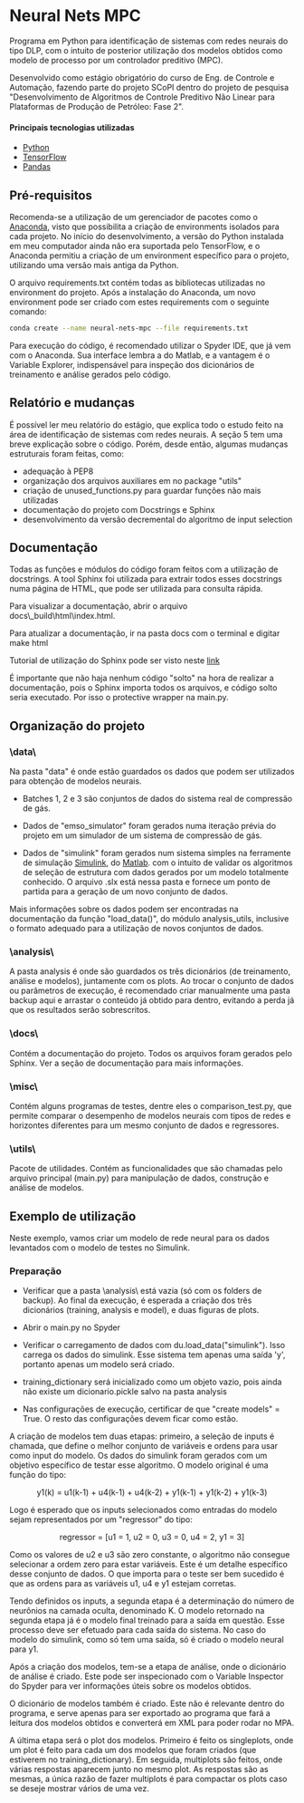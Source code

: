 # Neural Nets MPC

Programa em Python para identificação de sistemas com redes neurais do tipo DLP, com o intuito de posterior utilização dos modelos obtidos como modelo de processo por um controlador preditivo (MPC).

Desenvolvido como estágio obrigatório do curso de Eng. de Controle e Automação, fazendo parte do projeto SCoPI dentro do projeto de pesquisa "Desenvolvimento de Algoritmos de Controle Preditivo Não Linear para Plataformas de Produção de Petróleo: Fase 2".

#### Principais tecnologias utilizadas

- [Python](https://www.python.org/)
- [TensorFlow](https://www.tensorflow.org/api_docs/python/tf/keras)
- [Pandas](https://pandas.pydata.org/)

## Pré-requisitos

Recomenda-se a utilização de um gerenciador de pacotes como o [Anaconda](https://www.anaconda.com/), visto que possibilita a criação de environments isolados para cada projeto. No início do desenvolvimento, a versão do Python instalada em meu computador ainda não era suportada pelo TensorFlow, e o Anaconda permitiu a criação de um environment específico para o projeto, utilizando uma versão mais antiga da Python.

O arquivo requirements.txt contém todas as bibliotecas utilizadas no environment do projeto. Após a instalação do Anaconda, um novo environment pode ser criado com estes requirements com o seguinte comando:

```bash
conda create --name neural-nets-mpc --file requirements.txt
```

Para execução do código, é recomendado utilizar o Spyder IDE, que já vem com o Anaconda. Sua interface lembra a do Matlab, e a vantagem é o Variable Explorer, indispensável para inspeção dos dicionários de treinamento e análise gerados pelo código.

## Relatório e mudanças

É possível ler meu relatório do estágio, que explica todo o estudo feito na área de identificação de sistemas com redes neurais. A seção 5 tem uma breve explicação sobre o código. Porém, desde então, algumas mudanças estruturais foram feitas, como:

- adequação à PEP8
- organização dos arquivos auxiliares em no package "utils"
- criação de unused_functions.py para guardar funções não mais utilizadas
- documentação do projeto com Docstrings e Sphinx
- desenvolvimento da versão decremental do algoritmo de input selection

## Documentação

Todas as funções e módulos do código foram feitos com a utilização de docstrings. A tool Sphinx foi utilizada para extrair todos esses docstrings numa página de HTML, que pode ser utilizada para consulta rápida.

Para visualizar a documentação, abrir o arquivo docs\\_build\html\index.html.

Para atualizar a documentação, ir na pasta docs com o terminal e digitar make html

Tutorial de utilização do Sphinx pode ser visto neste [link](https://www.youtube.com/watch?v=b4iFyrLQQh4)

É importante que não haja nenhum código "solto" na hora de realizar a documentação, pois o Sphinx importa todos os arquivos, e código solto seria executado. Por isso o protective wrapper na main.py.

## Organização do projeto

### \data\

Na pasta "data" é onde estão guardados os dados que podem ser utilizados para obtenção de modelos neurais. 

- Batches 1, 2 e 3 são conjuntos de dados do sistema real de compressão de gás.

- Dados de "emso_simulator" foram gerados numa iteração prévia do projeto em um simulador de um sistema de compressão de gás. 

- Dados de "simulink" foram gerados num sistema simples na ferramente de simulação [Simulink](https://www.mathworks.com/products/simulink.html), do [Matlab](https://www.mathworks.com/products/matlab.html). com o intuito de validar os algoritmos de seleção de estrutura com dados gerados por um modelo totalmente conhecido. O arquivo .slx está nessa pasta e fornece um ponto de partida para a geração de um novo conjunto de dados.

Mais informações sobre os dados podem ser encontradas na documentação da função "load_data()", do módulo analysis_utils, inclusive o formato adequado para a utilização de novos conjuntos de dados.

### \analysis\

A pasta analysis é onde são guardados os três dicionários (de treinamento, análise e modelos), juntamente com os plots. Ao trocar o conjunto de dados ou parâmetros de execução, é recomendado criar manualmente uma pasta backup aqui e arrastar o conteúdo já obtido para dentro, evitando a perda já que os resultados serão sobrescritos.

### \docs\

Contém a documentação do projeto. Todos os arquivos foram gerados pelo Sphinx. Ver a seção de documentação para mais informações.

### \misc\

Contém alguns programas de testes, dentre eles o comparison_test.py, que permite comparar o desempenho de modelos neurais com tipos de redes e horizontes diferentes para um mesmo conjunto de dados e regressores.

### \utils\

Pacote de utilidades. Contém as funcionalidades que são chamadas pelo arquivo principal (main.py) para manipulação de dados, construção e análise de modelos.

## Exemplo de utilização

Neste exemplo, vamos criar um modelo de rede neural para os dados levantados com o modelo de testes no Simulink.

### Preparação

- Verificar que a pasta \analysis\ está vazia (só com os folders de backup). Ao final da execução, é esperada a criação dos três dicionários (training, analysis e model), e duas figuras de plots.

- Abrir o main.py no Spyder

- Verificar o carregamento de dados com du.load_data("simulink"). Isso carrega os dados do simulink. Esse sistema tem apenas uma saída 'y', portanto apenas um modelo será criado.

- training_dictionary será inicializado como um objeto vazio, pois ainda não existe um dicionario.pickle salvo na pasta analysis

- Nas configurações de execução, certificar de que "create models" = True. O resto das configurações devem ficar como estão.

A criação de modelos tem duas etapas: primeiro, a seleção de inputs é chamada, que define o melhor conjunto de variáveis e ordens para usar como input do modelo. Os dados do simulink foram gerados com um objetivo específico de testar esse algoritmo. O modelo original é uma função do tipo:

<center><bold>
y1(k) = u1(k-1) + u4(k-1) + u4(k-2) + y1(k-1) + y1(k-2) + y1(k-3)
</bold></center>

Logo é esperado que os inputs selecionados como entradas do modelo sejam representados por um "regressor" do tipo:

<center><bold>
regressor = [u1 = 1, u2 = 0, u3 = 0, u4 = 2, y1 = 3]
</bold></center>

Como os valores de u2 e u3 são zero constante, o algoritmo não consegue selecionar a ordem zero para estar variáveis. Este é um detalhe específico desse conjunto de dados. O que importa para o teste ser bem sucedido é que as ordens para as variáveis u1, u4 e y1 estejam corretas.

Tendo definidos os inputs, a segunda etapa é a determinação do número de neurônios na camada oculta, denominado K. O modelo retornado na segunda etapa já é o modelo final treinado para a saída em questão. Esse processo deve ser efetuado para cada saída do sistema. No caso do modelo do simulink, como só tem uma saída, só é criado o modelo neural para y1.

Após a criação dos modelos, tem-se a etapa de análise, onde o dicionário de análise é criado. Este pode ser inspecionado com o Variable Inspector do Spyder para ver informações úteis sobre os modelos obtidos.

O dicionário de modelos também é criado. Este não é relevante dentro do programa, e serve apenas para ser exportado ao programa que fará a leitura dos modelos obtidos e converterá em XML para poder rodar no MPA.

A última etapa será o plot dos modelos. Primeiro é feito os singleplots, onde um plot é feito para cada um dos modelos que foram criados (que estiverem no training_dictionary). Em seguida, multiplots são feitos, onde várias respostas aparecem junto no mesmo plot. As respostas são as mesmas, a única razão de fazer multiplots é para compactar os plots caso se deseje mostrar vários de uma vez.
